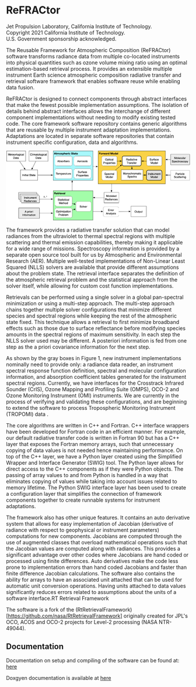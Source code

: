 ReFRACtor
=========

Jet Propulsion Laboratory, California Institute of Technology. \
Copyright 2021 California Institute of Technology. \
U.S. Government sponsorship acknowledged.

The Reusable Framework for Atmospheric Composition (ReFRACtor) software transforms radiance data from multiple co-located instruments into physical quantities such as ozone volume mixing ratio using an optimal estimation-based retrieval process. It provides an extensible multiple instrument Earth science atmospheric composition radiative transfer and retrieval software framework that enables software reuse while enabling data fusion.

ReFRACtor is designed to connect components through abstract interfaces that make the fewest possible implementation assumptions. The isolation of details behind abstract interfaces allows the interchange of different component implementations without needing to modify existing tested code. The core framework software repository contains generic algorithms that are reusable by multiple instrument adaptation implementations. Adaptations are located in separate software repositories that contain instrument specific configuration, data and algorithms.

![High Level Data Flow](doc/high_level_data_flow.png)

The framework provides a radiative transfer solution that can model radiances from the ultraviolet to thermal spectral regions with multiple scattering and thermal emission capabilities, thereby making it applicable for a wide range of missions. Spectroscopy information is provided by a separate open source tool built for us by Atmospheric and Environmental Research (AER). Multiple well-tested implementations of Non-Linear Least Squared (NLLS) solvers are available that provide different assumptions about the problem state. The retrieval interface separates the definition of the atmospheric retrieval problem and the statistical approach from the solver itself, while allowing for custom cost function implementations.

Retrievals can be performed using a single solver in a global pan-spectral minimization or using a multi-step approach. The multi-step approach chains together multiple solver configurations that minimize different species and spectral regions while keeping the rest of the atmospheric state fixed. This technique allows a retrieval to first minimize broadband effects such as those due to surface reflectance before modifying species amounts in the spectral regions of maximum sensitivity. In each step the NLLS solver used may be different. A posteriori information is fed from one step as the a priori covariance information for the next step.

As shown by the gray boxes in Figure 1, new instrument implementations nominally need to provide only: a radiance data reader, an instrument spectral response function definition, spectral and molecular configuration information, and absorption coefficient tables generated for the instrument spectral regions. Currently, we have interfaces for the Crosstrack Infrared Sounder (CrIS), Ozone Mapping and Profiling Suite (OMPS), OCO-2 and Ozone Monitoring Instrument (OMI) instruments. We are currently in the process of verifying and validating these configurations, and are beginning to extend the software to process Tropospheric Monitoring Instrument (TROPOMI) data .

The core algorithms are written in C++ and Fortran. C++ interface wrappers have been developed for Fortran code in an efficient manner. For example, our default radiative transfer code is written in Fortran 90 but has a C++ layer that exposes the Fortran memory arrays, such that unnecessary copying of data values is not needed hence maintaining performance. On top of the C++ layer, we have a Python layer created using the Simplified Wrapper and Interface Generator (SWIG) tool. The Python layer allows for direct access to the C++ components as if they were Python objects. The passing of array values to and from Python is handled in a way that eliminates copying of values while taking into account issues related to memory lifetime. The Python SWIG interface layer has been used to create a configuration layer that simplifies the connection of framework components together to create runnable systems for instrument adaptations.

The framework also has other unique features. It contains an auto derivative system that allows for easy implementation of Jacobian (derivative of radiance with respect to geophysical or instrument parameters) computations for new components. Jacobians are computed through the use of augmented classes that overload mathematical operations such that the Jacobian values are computed along with radiances. This provides a significant advantage over other codes where Jacobians are hand coded or processed using finite differences. Auto derivatives make the code less prone to implementation errors than hand coded Jacobians and faster than finite difference Jacobian calculations. The software also contains the ability for arrays to have an associated unit attached that can be used for automatic unit conversion operations. Having units attached to data values significantly reduces errors related to assumptions about the units of a software interface.RT Retrieval Framework

The software is a fork of the (RtRetrievalFramework)[https://github.com/nasa/RtRetrievalFramework] originally created for JPL's OCO, ACOS and OCO-2 projects for Level-2 processing (NASA NTR-49044).

Documentation
-------------

Documentation on setup and compiling of the software can be found at:
[here](https://github.jpl.nasa.gov/pages/refractor/documentation/)

Doxgyen documentation is available at
[here](https://github.jpl.nasa.gov/pages/refractor/framework/)
